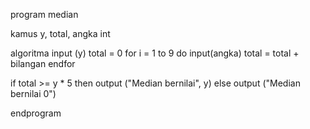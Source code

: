 program median

kamus
    y, total, angka int

algoritma
    input (y)
    total = 0
    for i = 1 to 9 do 
        input(angka)
        total = total + bilangan
    endfor

if total >= y * 5 then
    output ("Median bernilai", y)
else 
    output ("Median bernilai 0")

endprogram